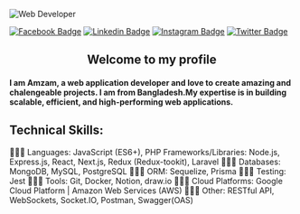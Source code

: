 ![Web Developer](https://media.licdn.com/dms/image/D5616AQHYsWpIGUvJAg/profile-displaybackgroundimage-shrink_350_1400/0/1696675574407?e=1720656000&v=beta&t=HB_N5Eutx5sq4Lf-PslnARf-iFIEhYJtqF4uio_C02s)


[![Facebook Badge](https://img.shields.io/badge/Facebook-1877F2?style=for-the-badge&logo=facebook&logoColor=white)](https://facebook.com/tipu.shoultan) [![Linkedin Badge](https://img.shields.io/badge/LinkedIn-0077B5?style=for-the-badge&logo=linkedin&logoColor=white)](https://www.linkedin.com/in/amzamul-haque/) [![Instagram Badge](https://img.shields.io/badge/Instagram-E4405F?style=for-the-badge&logo=instagram&logoColor=white)](https://instagram.com/enzam.webdeveloper)  [![Twitter Badge](https://img.shields.io/badge/Twitter-14171A?style=for-the-badge&logo=twitter&logoColor=white)](https://x.com/ahaquebd12) 


<div align="center">
  <h2> Welcome to my profile</h2> 
</div>

#### I am Amzam, a web application developer and love to create amazing and chalengeable projects. I am from Bangladesh.My expertise is in building scalable, efficient, and high-performing web applications.

## Technical Skills:

🤹🏻‍♀️ Languages: JavaScript (ES6+), PHP Frameworks/Libraries: Node.js, Express.js, React,     Next.js, Redux (Redux-tookit), Laravel 
🤹🏻‍♀️ Databases: MongoDB, MySQL, PostgreSQL 
🤹🏻‍♀️ ORM: Sequelize, Prisma 
🤹🏻‍♀️ Testing: Jest 
🤹🏻‍♀️ Tools: Git, Docker, Notion, draw.io 
🤹🏻‍♀️ Cloud Platforms: Google Cloud Platform | Amazon Web Services (AWS) 
🤹🏻‍♀️ Other: RESTful API, WebSockets, Socket.IO, Postman, Swagger(OAS)





